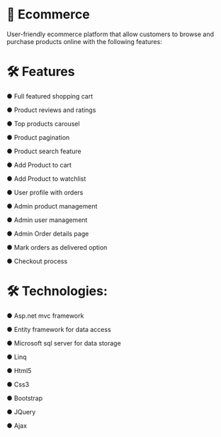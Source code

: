 # 🚀 Ecommerce
User-friendly ecommerce platform that allow customers to browse and purchase products online with the following features:

# 🛠️ Features

● Full featured shopping cart

● Product reviews and ratings

● Top products carousel

● Product pagination

● Product search feature

● Add Product to cart

● Add Product to watchlist

● User profile with orders

● Admin product management

● Admin user management

● Admin Order details page

● Mark orders as delivered option

● Checkout process

# 🛠️ Technologies:
● Asp.net mvc framework

● Entity framework for data access

● Microsoft sql server for data storage

● Linq

● Html5

● Css3

● Bootstrap

● JQuery

● Ajax
